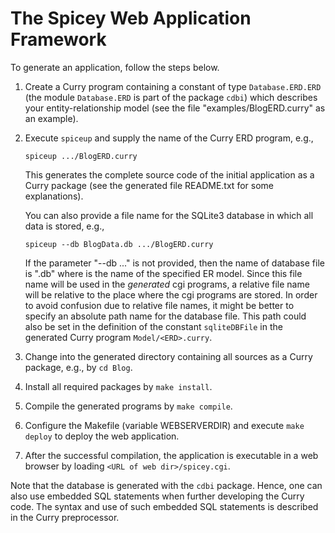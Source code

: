 The Spicey Web Application Framework
====================================

To generate an application, follow the steps below.

1. Create a Curry program containing a constant of type `Database.ERD.ERD`
   (the module `Database.ERD` is part of the package `cdbi`)
   which describes your entity-relationship model
   (see the file "examples/BlogERD.curry" as an example).

2. Execute `spiceup` and supply the name of the Curry ERD program, e.g.,

       spiceup .../BlogERD.curry

   This generates the complete source code of the initial application
   as a Curry package
   (see the generated file README.txt for some explanations).

   You can also provide a file name for the SQLite3 database in which
   all data is stored, e.g.,

       spiceup --db BlogData.db .../BlogERD.curry

   If the parameter "--db ..." is not provided, then the name of database
   file is "<ERD>.db" where <ERD> is the name of the specified ER model.
   Since this file name will be used in the _generated_ cgi programs,
   a relative file name will be relative to the place where
   the cgi programs are stored. In order to avoid confusion due to
   relative file names, it might be better to specify
   an absolute path name for the database file.
   This path could also be set in the definition of the constant
   `sqliteDBFile` in the generated Curry program `Model/<ERD>.curry`.

3. Change into the generated directory containing all sources as a
   Curry package, e.g., by `cd Blog`.

4. Install all required packages by `make install`.

5. Compile the generated programs by `make compile`.

6. Configure the Makefile (variable WEBSERVERDIR) and execute
   `make deploy` to deploy the web application.

7. After the successful compilation, the application is executable
   in a web browser by loading `<URL of web dir>/spicey.cgi`.

Note that the database is generated with the `cdbi` package.
Hence, one can also use embedded SQL statements when further developing
the Curry code. The syntax and use of such embedded SQL statements
is described in the Curry preprocessor.
